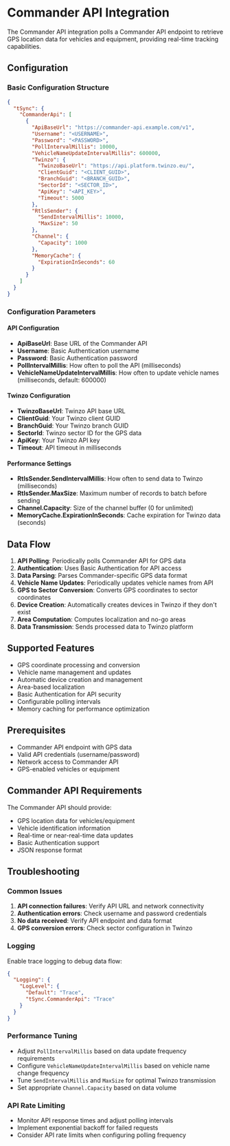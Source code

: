 # Commander API Integration

The Commander API integration polls a Commander API endpoint to retrieve GPS location data for vehicles and equipment, providing real-time tracking capabilities.

## Configuration

### Basic Configuration Structure

```json
{
  "tSync": {
    "CommanderApi": [
      {
        "ApiBaseUrl": "https://commander-api.example.com/v1",
        "Username": "<USERNAME>",
        "Password": "<PASSWORD>",
        "PollIntervalMillis": 10000,
        "VehicleNameUpdateIntervalMillis": 600000,
        "Twinzo": {
          "TwinzoBaseUrl": "https://api.platform.twinzo.eu/",
          "ClientGuid": "<CLIENT_GUID>",
          "BranchGuid": "<BRANCH_GUID>",
          "SectorId": "<SECTOR_ID>",
          "ApiKey": "<API_KEY>",
          "Timeout": 5000
        },
        "RtlsSender": {
          "SendIntervalMillis": 10000,
          "MaxSize": 50
        },
        "Channel": {
          "Capacity": 1000
        },
        "MemoryCache": {
          "ExpirationInSeconds": 60
        }
      }
    ]
  }
}
```

### Configuration Parameters

#### API Configuration
- **ApiBaseUrl**: Base URL of the Commander API
- **Username**: Basic Authentication username
- **Password**: Basic Authentication password
- **PollIntervalMillis**: How often to poll the API (milliseconds)
- **VehicleNameUpdateIntervalMillis**: How often to update vehicle names (milliseconds, default: 600000)

#### Twinzo Configuration
- **TwinzoBaseUrl**: Twinzo API base URL
- **ClientGuid**: Your Twinzo client GUID
- **BranchGuid**: Your Twinzo branch GUID
- **SectorId**: Twinzo sector ID for the GPS data
- **ApiKey**: Your Twinzo API key
- **Timeout**: API timeout in milliseconds

#### Performance Settings
- **RtlsSender.SendIntervalMillis**: How often to send data to Twinzo (milliseconds)
- **RtlsSender.MaxSize**: Maximum number of records to batch before sending
- **Channel.Capacity**: Size of the channel buffer (0 for unlimited)
- **MemoryCache.ExpirationInSeconds**: Cache expiration for Twinzo data (seconds)

## Data Flow

1. **API Polling**: Periodically polls Commander API for GPS data
2. **Authentication**: Uses Basic Authentication for API access
3. **Data Parsing**: Parses Commander-specific GPS data format
4. **Vehicle Name Updates**: Periodically updates vehicle names from API
5. **GPS to Sector Conversion**: Converts GPS coordinates to sector coordinates
6. **Device Creation**: Automatically creates devices in Twinzo if they don't exist
7. **Area Computation**: Computes localization and no-go areas
8. **Data Transmission**: Sends processed data to Twinzo platform

## Supported Features

- GPS coordinate processing and conversion
- Vehicle name management and updates
- Automatic device creation and management
- Area-based localization
- Basic Authentication for API security
- Configurable polling intervals
- Memory caching for performance optimization

## Prerequisites

- Commander API endpoint with GPS data
- Valid API credentials (username/password)
- Network access to Commander API
- GPS-enabled vehicles or equipment

## Commander API Requirements

The Commander API should provide:
- GPS location data for vehicles/equipment
- Vehicle identification information
- Real-time or near-real-time data updates
- Basic Authentication support
- JSON response format

## Troubleshooting

### Common Issues

1. **API connection failures**: Verify API URL and network connectivity
2. **Authentication errors**: Check username and password credentials
3. **No data received**: Verify API endpoint and data format
4. **GPS conversion errors**: Check sector configuration in Twinzo

### Logging

Enable trace logging to debug data flow:
```json
{
  "Logging": {
    "LogLevel": {
      "Default": "Trace",
      "tSync.CommanderApi": "Trace"
    }
  }
}
```

### Performance Tuning

- Adjust `PollIntervalMillis` based on data update frequency requirements
- Configure `VehicleNameUpdateIntervalMillis` based on vehicle name change frequency
- Tune `SendIntervalMillis` and `MaxSize` for optimal Twinzo transmission
- Set appropriate `Channel.Capacity` based on data volume

### API Rate Limiting

- Monitor API response times and adjust polling intervals
- Implement exponential backoff for failed requests
- Consider API rate limits when configuring polling frequency 